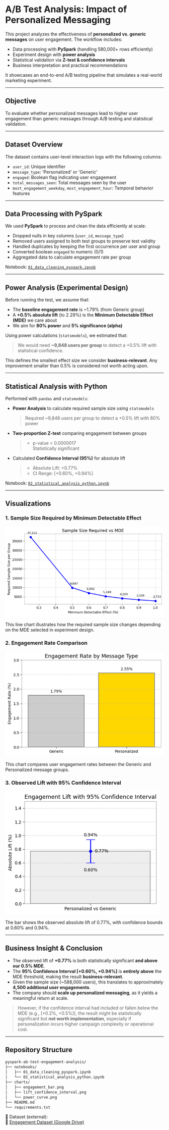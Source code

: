 # A/B Test Analysis: Impact of Personalized Messaging

This project analyzes the effectiveness of **personalized vs. generic messages** on user engagement. The workflow includes:

- Data processing with **PySpark** (handling 580,000+ rows efficiently)
- Experiment design with **power analysis**
- Statistical validation via **Z-test & confidence intervals**
- Business interpretation and practical recommendations

It showcases an end-to-end A/B testing pipeline that simulates a real-world marketing experiment.

---

## Objective

To evaluate whether personalized messages lead to higher user engagement than generic messages through A/B testing and statistical validation.

---

## Dataset Overview

The dataset contains user-level interaction logs with the following columns:

- `user_id`: Unique identifier
- `message_type`: 'Personalized' or 'Generic'
- `engaged`: Boolean flag indicating user engagement
- `total_messages_seen`: Total messages seen by the user
- `most_engagement_weekday`, `most_engagement_hour`: Temporal behavior features

---

## Data Processing with PySpark

We used **PySpark** to process and clean the data efficiently at scale:

- Dropped nulls in key columns (`user_id`, `message_type`)
- Removed users assigned to both test groups to preserve test validity
- Handled duplicates by keeping the first occurrence per user and group
- Converted boolean `engaged` to numeric (0/1)
- Aggregated data to calculate engagement rate per group

Notebook: [`01_data_cleaning_pyspark.ipynb`](notebooks/01_data_cleaning_pyspark.ipynb)

---

## Power Analysis (Experimental Design)

Before running the test, we assume that:

- The **baseline engagement rate** is ~1.79% (from Generic group)
- A **+0.5% absolute lift** (to 2.29%) is the **Minimum Detectable Effect (MDE)** we care about
- We aim for **80% power** and **5% significance (alpha)**

Using power calculations (`statsmodels`), we estimated that:
> We would need **~9,848 users per group** to detect a +0.5% lift with statistical confidence.

This defines the smallest effect size we consider **business-relevant**. Any improvement smaller than 0.5% is considered not worth acting upon.

---

## Statistical Analysis with Python

Performed with `pandas` and `statsmodels`:

- **Power Analysis** to calculate required sample size using `statsmodels`
  > Required ~9,848 users per group to detect a +0.5% lift with 80% power


- **Two-proportion Z-test** comparing engagement between groups
  > - p-value < 0.0000017  
  > Statistically significant

- Calculated **Confidence Interval (95%)** for absolute lift
  > - Absolute Lift: +0.77%  
  > - CI Range: [+0.60%, +0.94%]
  

Notebook: [`02_statistical_analysis_python.ipynb`](notebooks/02_statistical_analysis_python.ipynb)

---
## Visualizations

### 1. Sample Size Required by Minimum Detectable Effect
![Power Curve](images/power_curve.png)

This line chart illustrates how the required sample size changes depending on the MDE selected in experiment design.

### 2. Engagement Rate Comparison
![Engagement Rate](images/engagement_bar.png)

This chart compares user engagement rates between the Generic and Personalized message groups.


### 3. Observed Lift with 95% Confidence Interval
![Confidence Interval](images/lift_confidence_interval.png)

The bar shows the observed absolute lift of 0.77%, with confidence bounds at 0.60% and 0.94%.


---

## Business Insight & Conclusion

- The observed lift of **+0.77%** is both statistically significant **and above our 0.5% MDE**.
- The **95% Confidence Interval [+0.60%, +0.94%]** is **entirely above** the MDE threshold, making the result **business-relevant**.
- Given the sample size (~588,000 users), this translates to approximately **4,500 additional user engagements**.
- The company should **scale up personalized messaging**, as it yields a meaningful return at scale.

> However, if the confidence interval had included or fallen below the MDE (e.g., [+0.2%, +0.5%]), the result might be statistically significant but **not worth implementation**, especially if personalization incurs higher campaign complexity or operational cost.

---

## Repository Structure

```
pyspark-ab-test-engagement-analysis/
├── notebooks/
│   ├── 01_data_cleaning_pyspark.ipynb
│   └── 02_statistical_analysis_python.ipynb
├── charts/
│   ├── engagement_bar.png
│   ├── lift_confidence_interval.png
│   └── power_curve.png
├── README.md
└── requirements.txt
```

📁 Dataset (external):  
🔗 [Engagement Dataset (Google Drive)](https://drive.google.com/file/d/1Dgrd8WjGkMHk8IVkioEECeAsPokpC0J8/view?usp=sharing)




